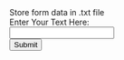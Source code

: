 
<!DOCTYPE html>
<html>
<head>
Store form data in .txt file
</head>
<body>
  <form action="data.txt" method="post">
    Enter Your Text Here:<br>
    <input type="text" name="textdata"><br>

<input type="submit" name="submit">
    
  </form>
 







</body>


</html>

